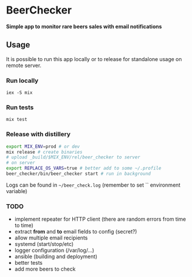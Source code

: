 # BeerChecker

**Simple app to monitor rare beers sales with email notifications**

## Usage
It is possible to run this app locally or to release for standalone usage on remote server.

### Run locally
`iex -S mix`

### Run tests
`mix test`

### Release with distillery
```bash
export MIX_ENV=prod # or dev
mix release # create binaries
# upload _build/$MIX_ENV/rel/beer_checker to server
# on server
export REPLACE_OS_VARS=true # better add to some ~/.profile
beer_checker/bin/beer_checker start # run in background
```
Logs can be found in `~/beer_check.log` (remember to set `` environment variable)

### TODO
* implement repeater for HTTP client (there are random errors from time to time)
* extract **from** and **to** email fields to config (secret?)
* allow multiple email recipients
* systemd (start/stop/etc)
* logger configuration (/var/log/...)
* ansible (building and deployment)
* better tests
* add more beers to check


